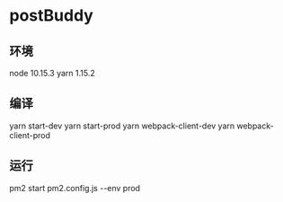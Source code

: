 # postBuddy

## 环境

  node 10.15.3
  yarn 1.15.2

## 编译

  yarn start-dev
  yarn start-prod
  yarn webpack-client-dev
  yarn webpack-client-prod

## 运行

  pm2 start pm2.config.js --env prod
